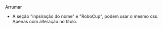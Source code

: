 Arrumar

- A seção "inpsiração do nome" e "RoboCup", podem usar o mesmo css. Apenas com alteração no título.
